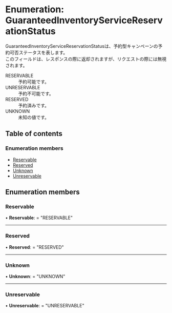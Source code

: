 # Enumeration: GuaranteedInventoryServiceReservationStatus


<div lang=\"ja\"> GuaranteedInventoryServiceReservationStatusは、予約型キャンペーンの予約可否ステータスを表します。<br> このフィールドは、レスポンスの際に返却されますが、リクエストの際には無視されます。 </div>  <dl class=term>   <dt class=\"term__item\">RESERVABLE</dt>   <dd class=\"term__desc\"><span lang=\"ja\">予約可能です。</span></dd>   <dt class=\"term__item\">UNRESERVABLE</dt>   <dd class=\"term__desc\"><span lang=\"ja\">予約不可能です。</span></dd>   <dt class=\"term__item\">RESERVED</dt>   <dd class=\"term__desc\"><span lang=\"ja\">予約済みです。</span></dd>   <dt class=\"term__item\">UNKNOWN</dt>   <dd class=\"term__desc\"><span lang=\"ja\">未知の値です。</span></dd> </dl>

## Table of contents

### Enumeration members

- [Reservable](guaranteedinventoryservicereservationstatus.md#reservable)
- [Reserved](guaranteedinventoryservicereservationstatus.md#reserved)
- [Unknown](guaranteedinventoryservicereservationstatus.md#unknown)
- [Unreservable](guaranteedinventoryservicereservationstatus.md#unreservable)

## Enumeration members

### Reservable

• **Reservable**: = "RESERVABLE"

___

### Reserved

• **Reserved**: = "RESERVED"

___

### Unknown

• **Unknown**: = "UNKNOWN"

___

### Unreservable

• **Unreservable**: = "UNRESERVABLE"
